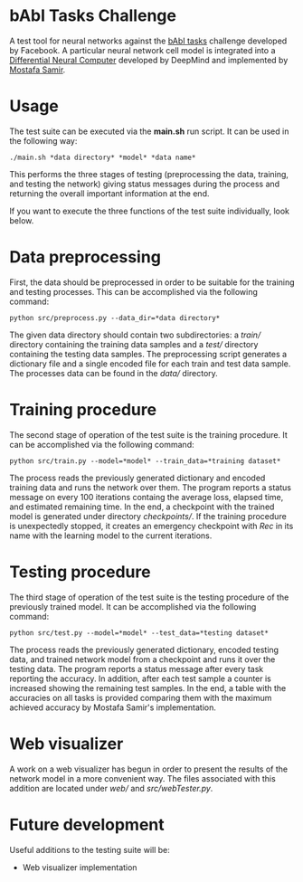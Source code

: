 # bAbI Tasks Challenge
A test tool for neural networks against the [bAbI tasks](https://research.fb.com/downloads/babi/) challenge developed by Facebook. A particular neural network cell model is integrated into a [Differential Neural Computer](http://www.nature.com/nature/journal/v538/n7626/full/nature20101.html?foxtrotcallback=true) developed by DeepMind and implemented by [Mostafa Samir](https://github.com/Mostafa-Samir/DNC-tensorflow).

# Usage
The test suite can be executed via the **main.sh** run script. It can be used in the following way:
```
./main.sh *data directory* *model* *data name*
```
This performs the three stages of testing (preprocessing the data, training, and testing the network) giving status messages during the process and returning the overall important information at the end.

If you want to execute the three functions of the test suite individually, look below.

# Data preprocessing
First, the data should be preprocessed in order to be suitable for the training and testing processes. This can be accomplished via the following command:
```
python src/preprocess.py --data_dir=*data directory*
```

The given data directory should contain two subdirectories: a *train/* directory containing the training data samples and a *test/* directory containing the testing data samples. The preprocessing script generates a dictionary file and a single encoded file for each train and test data sample. The processes data can be found in the *data/* directory.

# Training procedure
The second stage of operation of the test suite is the training procedure. It can be accomplished via the following command:
```
python src/train.py --model=*model* --train_data=*training dataset*
```

The process reads the previously generated dictionary and encoded training data and runs the network over them. The program reports a status message on every 100 iterations containg the average loss, elapsed time, and estimated remaining time. In the end, a checkpoint with the trained model is generated under directory *checkpoints/*. If the training procedure is unexpectedly stopped, it creates an emergency checkpoint with *Rec* in its name with the learning model to the current iterations.

# Testing procedure
The third stage of operation of the test suite is the testing procedure of the previously trained model. It can be accomplished via the following command:
```
python src/test.py --model=*model* --test_data=*testing dataset*
```

The process reads the previously generated dictionary, encoded testing data, and trained network model from a checkpoint and runs it over the testing data. The program reports a status message after every task reporting the accuracy. In addition, after each test sample a counter is increased showing the remaining test samples. In the end, a table with the accuracies on all tasks is provided comparing them with the maximum achieved accuracy by Mostafa Samir's implementation.

# Web visualizer
A work on a web visualizer has begun in order to present the results of the network model in a more convenient way. The files associated with this addition are located under *web/* and *src/webTester.py*. 

# Future development
Useful additions to the testing suite will be:
- Web visualizer implementation
